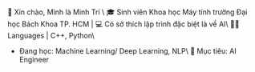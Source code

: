 👋 Xin chào, Mình là Minh Trí \\
🎓 Sinh viên Khoa học Máy tính trường Đại học Bách Khoa TP. HCM |  💻 Có sở thích lập trình đặc biệt là về AI\\
👨‍🎓Languages | C++, Python\\
- Đang học: Machine Learning/ Deep Learning, NLP\\
🎯 Mục tiêu: AI Engineer
